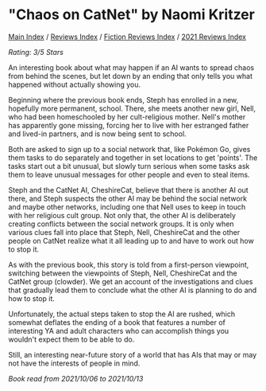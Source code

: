 # "Chaos on CatNet" by Naomi Kritzer

[Main Index](../../../README.md) / [Reviews Index](../../README.md) / [Fiction Reviews Index](../README.md) / [2021 Reviews Index](README.md)

*Rating: 3/5 Stars*

An interesting book about what may happen if an AI wants to spread chaos from behind the scenes, but let down by an ending that only tells you what happened without actually showing you.

Beginning where the previous book ends, Steph has enrolled in a new, hopefully more permanent, school. There, she meets another new girl, Nell, who had been homeschooled by her cult-religious mother. Nell's mother has apparently gone missing, forcing her to live with her estranged father and lived-in partners, and is now being sent to school.

Both are asked to sign up to a social network that, like Pokémon Go, gives them tasks to do separately and together in set locations to get 'points'. The tasks start out a bit unusual, but slowly turn serious when some tasks ask them to leave unusual messages for other people and even to steal items.

Steph and the CatNet AI, CheshireCat, believe that there is another AI out there, and Steph suspects the other AI may be behind the social network and maybe other networks, including one that Nell uses to keep in touch with her religious cult group. Not only that, the other AI is deliberately creating conflicts between the social network groups. It is only when various clues fall into place that Steph, Nell, CheshireCat and the other people on CatNet realize what it all leading up to and have to work out how to stop it.

As with the previous book, this story is told from a first-person viewpoint, switching between the viewpoints of Steph, Nell, CheshireCat and the CatNet group (clowder). We get an account of the investigations and clues that gradually lead them to conclude what the other AI is planning to do and how to stop it.

Unfortunately, the actual steps taken to stop the AI are rushed, which somewhat deflates the ending of a book that features a number of interesting YA and adult characters who can accomplish things you wouldn't expect them to be able to do.

Still, an interesting near-future story of a world that has AIs that may or may not have the interests of people in mind.

*Book read from 2021/10/06 to 2021/10/13*
